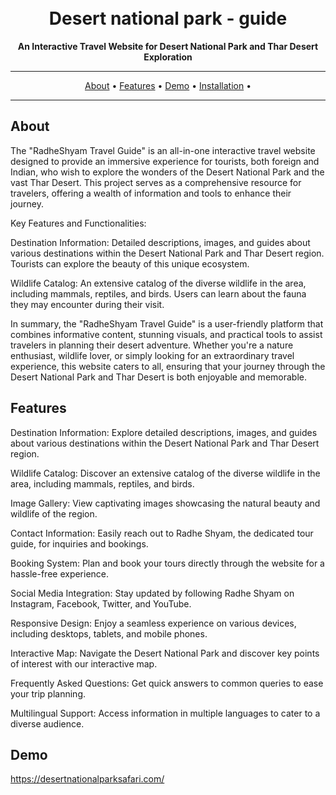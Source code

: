 <!-- Replace these placeholders with your own content -->

<h1 align="center">
  <!-- <img src="https://your-repo-image-url.png" alt="RadheShyam Travel Guide"> -->
  <br>
  Desert national park - guide
</h1>

<p align="center">
  <strong>An Interactive Travel Website for Desert National Park and Thar Desert Exploration</strong>
</p>

<p align="center">
  <!-- <a href="https://github.com/mahendra2811/Desert-national-park" target="_blank">
    <img src="https://img.shields.io/github/stars/mahendra2811/Desert-national-park.svg" alt="GitHub stars">
  </a> -->
  <!-- <a href="https://github.com/mahendra2811/Desert-national-park/issues" target="_blank">
    <img src="https://img.shields.io/github/issues/mahendra2811/Desert-national-park.svg" alt="GitHub issues">
  </a>
  <a href="https://github.com/mahendra2811/Desert-national-park/pulls" target="_blank">
    <img src="https://img.shields.io/github/issues-pr/mahendra2811/Desert-national-park.svg" alt="GitHub pull requests">
  </a> -->
</p>

---

<p align="center">
  <a href="#about">About</a> •
  <a href="#features">Features</a> •
  <a href="#demo">Demo</a> •
  <a href="#installation">Installation</a> •
  <!-- <a href="#usage">Usage</a> • -->
  <!-- <a href="#contributing">Contributing</a> • -->
  <!-- <a href="#license">License</a> -->
</p>

---

## About
The "RadheShyam Travel Guide" is an all-in-one interactive travel website designed to provide an immersive experience for tourists, both foreign and Indian, who wish to explore the wonders of the Desert National Park and the vast Thar Desert. This project serves as a comprehensive resource for travelers, offering a wealth of information and tools to enhance their journey.

Key Features and Functionalities:

Destination Information: Detailed descriptions, images, and guides about various destinations within the Desert National Park and Thar Desert region. Tourists can explore the beauty of this unique ecosystem.

Wildlife Catalog: An extensive catalog of the diverse wildlife in the area, including mammals, reptiles, and birds. Users can learn about the fauna they may encounter during their visit.


In summary, the "RadheShyam Travel Guide" is a user-friendly platform that combines informative content, stunning visuals, and practical tools to assist travelers in planning their desert adventure. Whether you're a nature enthusiast, wildlife lover, or simply looking for an extraordinary travel experience, this website caters to all, ensuring that your journey through the Desert National Park and Thar Desert is both enjoyable and memorable.

## Features

Destination Information: Explore detailed descriptions, images, and guides about various destinations within the Desert National Park and Thar Desert region.

Wildlife Catalog: Discover an extensive catalog of the diverse wildlife in the area, including mammals, reptiles, and birds.

Image Gallery: View captivating images showcasing the natural beauty and wildlife of the region.

Contact Information: Easily reach out to Radhe Shyam, the dedicated tour guide, for inquiries and bookings.

Booking System: Plan and book your tours directly through the website for a hassle-free experience.

Social Media Integration: Stay updated by following Radhe Shyam on Instagram, Facebook, Twitter, and YouTube.

Responsive Design: Enjoy a seamless experience on various devices, including desktops, tablets, and mobile phones.

Interactive Map: Navigate the Desert National Park and discover key points of interest with our interactive map.

Frequently Asked Questions: Get quick answers to common queries to ease your trip planning.

Multilingual Support: Access information in multiple languages to cater to a diverse audience.

## Demo

https://desertnationalparksafari.com/



